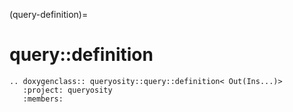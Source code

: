 (query-definition)=
# query::definition

```{eval-rst}
.. doxygenclass:: queryosity::query::definition< Out(Ins...)>
   :project: queryosity
   :members:
```